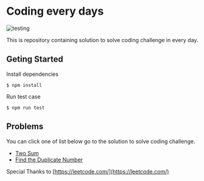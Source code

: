 # Coding every days

![testing](https://github.com/thiti-y/coding-every-days/actions/workflows/unit-test.yml/badge.svg)

This is repository containing solution to solve coding challenge in every day.

## Geting Started

Install dependencies

```
$ npm install
```

Run test case

```
$ npm run test
```

## Problems

You can click one of list below go to the solution to solve coding challenge.

- [Two Sum](src/two-sum/)
- [Find the Duplicate Number](src/find-the-duplicate-number/)

Special Thanks to [https://leetcode.com/](https://leetcode.com/)
